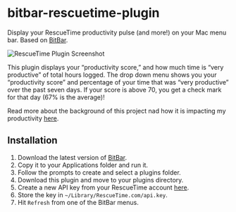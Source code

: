 # bitbar-rescuetime-plugin
Display your RescueTime productivity pulse (and more!) on your Mac menu bar. Based on [BitBar](https://github.com/matryer/bitbar).

![RescueTime Plugin Screenshot](https://raw.githubusercontent.com/jckyeh/bitbar-rescuetime-plugin/assets/rescuetimePlugin-dropdown.png)

This plugin displays your “productivity score,” and how much time is “very productive” of total hours logged. The drop down menu shows you your “productivity score” and percentage of your time that was “very productive” over the past seven days. If your score is above 70, you get a check mark for that day (67% is the average)!

Read more about the background of this project nad how it is impacting my productivity [here](https://jackyeh.me/project/rescuetime-mac-menu-bar-app/).

## Installation
1. Download the latest version of [BitBar](https://github.com/matryer/bitbar/releases). 
2. Copy it to your Applications folder and run it. 
3. Follow the prompts to create and select a plugins folder.
4. Download this plugin and move to your plugins directory.
5. Create a new API key from your RescueTime account [here](https://www.rescuetime.com/anapi/manage).
6. Store the key in `~/Library/RescueTime.com/api.key`.
7. Hit `Refresh` from one of the BitBar menus.